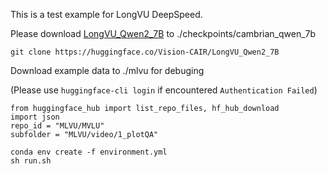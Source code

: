 This is a test example for LongVU DeepSpeed.

Please download [LongVU_Qwen2_7B](https://huggingface.co/Vision-CAIR/LongVU_Qwen2_7B) to ./checkpoints/cambrian_qwen_7b
```
git clone https://huggingface.co/Vision-CAIR/LongVU_Qwen2_7B
```

Download example data to ./mlvu for debuging

(Please use `huggingface-cli login` if encountered `Authentication Failed`)

```
from huggingface_hub import list_repo_files, hf_hub_download
import json
repo_id = "MLVU/MVLU"
subfolder = "MLVU/video/1_plotQA"
```

```
conda env create -f environment.yml
sh run.sh
```

